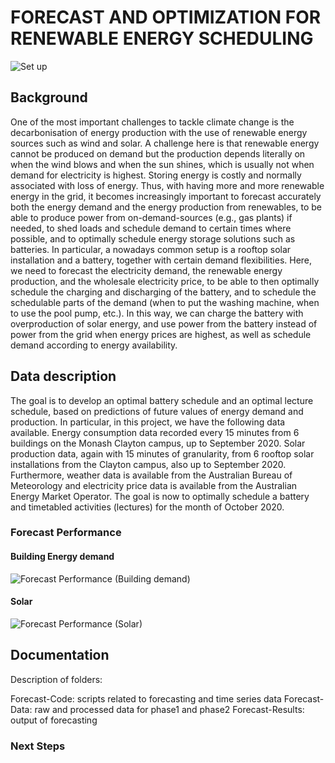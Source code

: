 # FORECAST AND OPTIMIZATION FOR RENEWABLE ENERGY SCHEDULING

![Set up](https://github.com/gno-lit/DSI/blob/main/Final%20project/Forecast-Code/Screenshot%202022-05-10%20075449.png)

## Background
One of the most important challenges to tackle climate change is the decarbonisation of energy production with the use of renewable energy sources such as wind and solar. A challenge here is that renewable energy cannot be produced on demand but the production depends literally on when the wind blows and when the sun shines, which is usually not when demand for electricity is highest. Storing energy is costly and normally associated with loss of energy. Thus, with having more and more renewable energy in the grid, it becomes increasingly important to forecast accurately both the energy demand and the energy production from renewables, to be able to produce power from on-demand-sources (e.g., gas plants) if needed, to shed loads and schedule demand to certain times where possible, and to optimally schedule energy storage solutions such as batteries. In particular, a nowadays common setup is a rooftop solar installation and a battery, together with certain demand flexibilities. Here, we need to forecast the electricity demand, the renewable energy production, and the wholesale electricity price, to be able to then optimally schedule the charging and discharging of the battery, and to schedule the schedulable parts of the demand (when to put the washing machine, when to use the pool pump, etc.). In this way, we can charge the battery with overproduction of solar energy, and use power from the battery instead of power from the grid when energy prices are highest, as well as schedule demand according to energy availability.

## Data description
The goal is to develop an optimal battery schedule and an optimal lecture schedule, based on predictions of future values of energy demand and production. In particular, in this project, we have the following data available. Energy consumption data recorded every 15 minutes from 6 buildings on the Monash Clayton campus, up to September 2020. Solar production data, again with 15 minutes of granularity, from 6 rooftop solar installations from the Clayton campus, also up to September 2020. Furthermore, weather data is available from the Australian Bureau of Meteorology and electricity price data is available from the Australian Energy Market Operator. The goal is now to optimally schedule a battery and timetabled activities (lectures) for the month of October 2020.

### Forecast Performance 
#### Building Energy demand
![Forecast Performance (Building demand)](https://github.com/gno-lit/DSI/blob/main/Final%20project/Forecast-Code/Building%201.png)
#### Solar
![Forecast Performance (Solar)](https://github.com/gno-lit/DSI/blob/main/Final%20project/Forecast-Code/Solar%201.png)


## Documentation

Description of folders:

Forecast-Code: scripts related to forecasting and time series data
Forecast-Data: raw and processed data for phase1 and phase2
Forecast-Results: output of forecasting

### Next Steps


